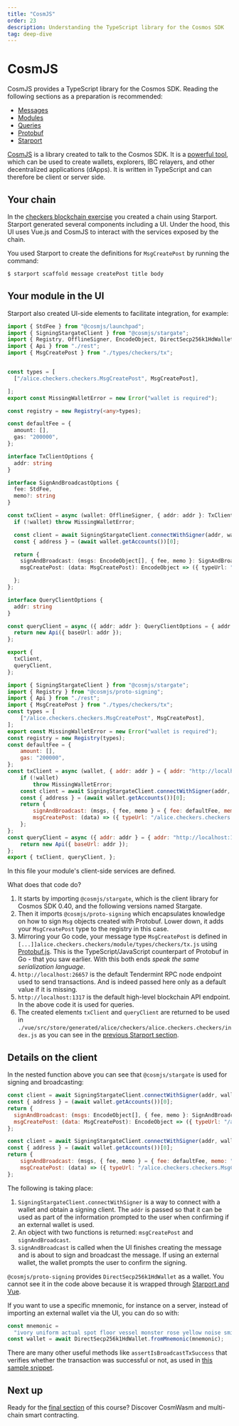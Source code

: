 ```yaml
---
title: "CosmJS"
order: 23
description: Understanding the TypeScript library for the Cosmos SDK
tag: deep-dive
---
```


# CosmJS

<HighlightBox type="synopsis">

CosmJS provides a TypeScript library for the Cosmos SDK. Reading the following sections as a preparation is recommended:

* [Messages](../2-main-concepts/messages.md)
* [Modules](../2-main-concepts/modules.md)
* [Queries](../2-main-concepts/queries.md)
* [Protobuf](../2-main-concepts/protobuf.md)
* [Starport](./starport.md)

</HighlightBox>

[CosmJS](https://github.com/cosmos/cosmjs) is a library created to talk to the Cosmos SDK. It is a [powerful tool](https://github.com/cosmos/cosmjs/wiki/What-can-CosmJS-do-for-me%3F), which can be used to create wallets, explorers, IBC relayers, and other decentralized applications (dApps). It is written in TypeScript and can therefore be client or server side.

## Your chain

In the [checkers blockchain exercise](./starport.md) you created a chain using Starport. Starport generated several components including a UI. Under the hood, this UI uses Vue.js and CosmJS to interact with the services exposed by the chain.

You used Starport to create the definitions for `MsgCreatePost` by running the command:

```sh
$ starport scaffold message createPost title body
```

## Your module in the UI

Starport also created UI-side elements to facilitate integration, for example:

<CodeGroup>

<CodeGroupItem title="vue/src/store/generated/alice/checkers/alice.checkers.checkers/module/index.ts" active>

```typescript
import { StdFee } from "@cosmjs/launchpad";
import { SigningStargateClient } from "@cosmjs/stargate";
import { Registry, OfflineSigner, EncodeObject, DirectSecp256k1HdWallet } from "@cosmjs/proto-signing";
import { Api } from "./rest";
import { MsgCreatePost } from "./types/checkers/tx";


const types = [
  ["/alice.checkers.checkers.MsgCreatePost", MsgCreatePost],

];
export const MissingWalletError = new Error("wallet is required");

const registry = new Registry(<any>types);

const defaultFee = {
  amount: [],
  gas: "200000",
};

interface TxClientOptions {
  addr: string
}

interface SignAndBroadcastOptions {
  fee: StdFee,
  memo?: string
}

const txClient = async (wallet: OfflineSigner, { addr: addr }: TxClientOptions = { addr: "http://localhost:26657" }) => {
  if (!wallet) throw MissingWalletError;

  const client = await SigningStargateClient.connectWithSigner(addr, wallet, { registry });
  const { address } = (await wallet.getAccounts())[0];

  return {
    signAndBroadcast: (msgs: EncodeObject[], { fee, memo }: SignAndBroadcastOptions = {fee: defaultFee, memo: ""}) => client.signAndBroadcast(address, msgs, fee,memo),
    msgCreatePost: (data: MsgCreatePost): EncodeObject => ({ typeUrl: "/alice.checkers.checkers.MsgCreatePost", value: data }),

  };
};

interface QueryClientOptions {
  addr: string
}

const queryClient = async ({ addr: addr }: QueryClientOptions = { addr: "http://localhost:1317" }) => {
  return new Api({ baseUrl: addr });
};

export {
  txClient,
  queryClient,
};
```

</CodeGroupItem>

<CodeGroupItem title="index.js">

```javascript
import { SigningStargateClient } from "@cosmjs/stargate";
import { Registry } from "@cosmjs/proto-signing";
import { Api } from "./rest";
import { MsgCreatePost } from "./types/checkers/tx";
const types = [
    ["/alice.checkers.checkers.MsgCreatePost", MsgCreatePost],
];
export const MissingWalletError = new Error("wallet is required");
const registry = new Registry(types);
const defaultFee = {
    amount: [],
    gas: "200000",
};
const txClient = async (wallet, { addr: addr } = { addr: "http://localhost:26657" }) => {
    if (!wallet)
        throw MissingWalletError;
    const client = await SigningStargateClient.connectWithSigner(addr, wallet, { registry });
    const { address } = (await wallet.getAccounts())[0];
    return {
        signAndBroadcast: (msgs, { fee, memo } = { fee: defaultFee, memo: "" }) => client.signAndBroadcast(address, msgs, fee, memo),
        msgCreatePost: (data) => ({ typeUrl: "/alice.checkers.checkers.MsgCreatePost", value: data }),
    };
};
const queryClient = async ({ addr: addr } = { addr: "http://localhost:1317" }) => {
    return new Api({ baseUrl: addr });
};
export { txClient, queryClient, };
```

</CodeGroupItem>

</CodeGroup>

In this file your module's client-side services are defined.

What does that code do?

1. It starts by importing `@cosmjs/stargate`, which is the client library for Cosmos SDK 0.40, and the following versions named Stargate.
2. Then it imports `@cosmjs/proto-signing` which encapsulates knowledge on how to sign `Msg` objects created with Protobuf. Lower down, it adds your `MsgCreatePost` type to the registry in this case.
3. Mirroring your Go code, your message type `MsgCreatePost` is defined in `[...]]alice.checkers.checkers/module/types/checkers/tx.js` using [Protobuf.js](https://protobufjs.github.io/protobuf.js/). This is the TypeScript/&ZeroWidthSpace;JavaScript counterpart of Protobuf in Go - that you saw earlier. With this both ends _speak the same serialization language_.
4. `http://localhost:26657` is the default Tendermint RPC node endpoint used to send transactions. And is indeed passed here only as a default value if it is missing.
5. `http://localhost:1317` is the default high-level blockchain API endpoint. In the above code it is used for queries.
6. The created elements `txClient` and `queryClient` are returned to be used in `./vue/src/store/generated/alice/checkers/alice.checkers.checkers/index.js` as you can see in the [previous Starport section](./starport.md).

## Details on the client

In the nested function above you can see that `@cosmjs/stargate` is used for signing and broadcasting:

<CodeGroup>

<CodeGroupItem title="index.ts" active>

```javascript
const client = await SigningStargateClient.connectWithSigner(addr, wallet, { registry });
const { address } = (await wallet.getAccounts())[0];
return {
  signAndBroadcast: (msgs: EncodeObject[], { fee, memo }: SignAndBroadcastOptions = {fee: defaultFee, memo: ""}) => client.signAndBroadcast(address, msgs, fee,memo),
  msgCreatePost: (data: MsgCreatePost): EncodeObject => ({ typeUrl: "/alice.checkers.checkers.MsgCreatePost", value: data }),
};
```

</CodeGroupItem>

<CodeGroupItem title="index.js" active>

```javascript
const client = await SigningStargateClient.connectWithSigner(addr, wallet, { registry });
const { address } = (await wallet.getAccounts())[0];
return {
    signAndBroadcast: (msgs, { fee, memo } = { fee: defaultFee, memo: "" }) => client.signAndBroadcast(address, msgs, fee, memo),
    msgCreatePost: (data) => ({ typeUrl: "/alice.checkers.checkers.MsgCreatePost", value: data }),
};
```

</CodeGroupItem>

</CodeGroup>

The following is taking place:

1. `SigningStargateClient.connectWithSigner` is a way to connect with a wallet and obtain a signing client. The `addr` is passed so that it can be used as part of the information prompted to the user when confirming if an external wallet is used.
2. An object with two functions is returned: `msgCreatePost` and `signAndBroadcast`.
3. `signAndBroadcast` is called when the UI finishes creating the message and is about to sign and broadcast the message. If using an external wallet, the wallet prompts the user to confirm the signing.

`@cosmjs/proto-signing` provides `DirectSecp256k1HdWallet` as a wallet. You cannot see it in the code above because it is wrapped through [Starport and Vue](https://github.com/tendermint/vue/blob/develop/packages/vuex/src/modules/common/wallet/wallet.js).

If you want to use a specific mnemonic, for instance on a server, instead of importing an external wallet via the UI, you can do so with:

```javascript
const mnemonic =
  "ivory uniform actual spot floor vessel monster rose yellow noise smile odor veteran human reason miss stadium phrase assault puzzle sentence approve coral apology";
const wallet = await DirectSecp256k1HdWallet.fromMnemonic(mnemonic);
```

There are many other useful methods like `assertIsBroadcastTxSuccess` that verifies whether the transaction was successful or not, as used in [this sample snippet](https://gist.github.com/webmaster128/8444d42a7eceeda2544c8a59fbd7e1d9).


## Next up

Ready for the [final section](./cosmwasm.md) of this course? Discover CosmWasm and multi-chain smart contracting.
